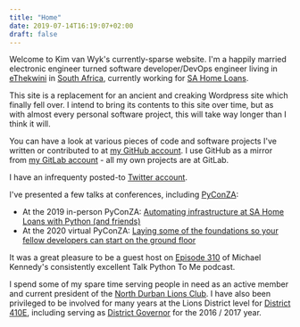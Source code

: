 ```yaml
---
title: "Home"
date: 2019-07-14T16:19:07+02:00
draft: false
---
```


Welcome to Kim van Wyk's currently-sparse website. I'm a happily married electronic engineer turned software developer/DevOps engineer living in [eThekwini](https://en.wikipedia.org/wiki/EThekwini_Metropolitan_Municipality) in [South Africa](https://en.wikipedia.org/wiki/South_Africa), currently working for [SA Home Loans](https://www.sahomeloans.com).

This site is a replacement for an ancient and creaking Wordpress site which finally fell over. I intend to bring its contents to this site over time, but as with almost every personal software project, this will take way longer than I think it will.

You can have a look at various pieces of code and software projects I've written or contributed to at [my GitHub account](https://github.com/kimvanwyk). I use GitHub as a mirror from [my GitLab account](https://gitlab.com/kimvanwyk) - all my own projects are at GitLab.

I have an infrequenty posted-to [Twitter account](https://twitter.com/kim_vanwyk).

I've presented a few talks at conferences, including [PyConZA](https://za.pycon.org/):

* At the 2019 in-person PyConZA: [Automating infrastructure at SA Home Loans with Python (and friends)](https://www.youtube.com/watch?v=BT8Pxayqh84)
* At the 2020 virtual PyConZA: [Laying some of the foundations so your fellow developers can start on the ground floor](https://www.youtube.com/watch?v=l8WmOM5Pukc)

It was a great pleasure to be a guest host on [Episode 310](https://talkpython.fm/episodes/show/310/ama-ask-me-anything-with-michael) of Michael Kennedy's consistently excellent Talk Python To Me podcast.

I spend some of my spare time serving people in need as an active member and current president of the [North Durban Lions Club](https://northdurbanlions.org.za/). I have also been privileged to be involved for many years at the Lions District level for [District 410E](https://lions410e.org.za/), including serving as [District Governor](https://members.lionsclubs.org/EN/districts/index.php) for the 2016 / 2017 year.

